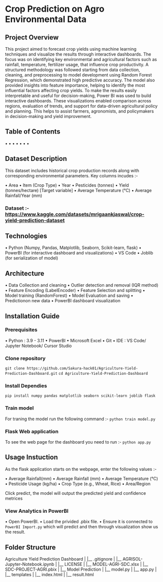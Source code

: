 # Crop Prediction on Agro Environmental Data


## Project Overview

This project aimed to forecast crop yields using machine learning techniques and visualize the results through interactive dashboards. The focus was on identifying key environmental and agricultural factors such as rainfall, temperature, fertilizer usage, that influence crop productivity. A structured methodology was followed starting from data collection, cleaning, and preprocessing to model development using Random Forest Regression, which demonstrated high predictive accuracy. The model also provided insights into feature importance, helping to identify the most influential factors affecting crop yields. To make the results easily interpretable and useful for decision-making, Power BI was used to build interactive dashboards. These visualizations enabled comparison across regions, evaluation of trends, and support for data-driven agricultural policy and planning.
This helps to assist farmers, agronomists, and policymakers in decision-making and yield improvement.


## Table of Contents

•
•
•
•
•
•
•


## Dataset Description

This dataset includes historical crop production records along with corresponding environmental parameters. Key columns incudes :-

• Area
• Item (Crop Type)
• Year
• Pesticides (tonnes)
• Yield (tonnes/hectare) [Target variable]
• Average Temperature (°C)
• Average Rainfall/Year (mm)

### Dataset :- https://www.kaggle.com/datasets/mrigaankjaswal/crop-yield-prediction-dataset


## Technologies

• Python (Numpy, Pandas, Matplotlib, Seaborn, Scikit-learn, flask)
• PowerBI (for interactive dashboard and visualizations)
• VS Code
• Joblib (for serialization of model)


## Architecture

• Data Collection and cleaning
• Outlier detection and removal (IQR method)
• Feature Encoding (LabelEncoder)
• Feature Selection and splitting
• Model training (RandomForest)
• Model Evaluation and saving
• Predictionon new data
• PowerBI dashboard visualization


## Installation Guide

### Prerequisites 

• Python : 3.9 - 3.11
• PowerBI
• Microsoft Excel
• Git
• IDE : VS Code/ Jupyter Notebook/ Cursor Studio

### Clone repository

`git clone https://github.com/Sakura-hack01/Agriculture-Yield-Prediction-Dashboard.git`
`cd Agriculture-Yield-Prediction-Dashboard`

### Install Dependies

`pip install numpy pandas matplotlib seaborn scikit-learn joblib flask`

### Train model

For traning the model run the following command :-
`python train model.py`

### Flask Web application

To see the web page for the dashboard you need to run :-
`python app.py`


## Usage Instuction

As the flask application starts on the webpage, enter the following values :-

• Average Rainfall(mm)
• Average Rainfall (mm)
• Average Temperature (°C)
• Pesticide Usage (kg/ha)
• Crop Type (e.g., Wheat, Rice)
• Area/Region

Click predict, the model will output the predicted yield and confidence metrices

### View Analytics in PowerBI

• Open PowerBI.
• Load the privided .pbix file.
• Ensure it is connected to `PowerBI Import.py` which will predict and then through visualization show us the result.


## Folder Structure

Agriculture Yield Prediction Dashboard
|
|__ .gitignore
|
|__ AGRISOL-Jupyter-Notebook.ipynb
|
|__ LICENSE
|
|__ MODEL-AGRI-SDC.xlsx
|
|__ SDC-PROJECT-AGRI.pbix
|
|__ Model Prediction
         |
         |__ model.py
         |
         |__ app.py
         |
         |__ templates
             |
             |__ index.html
             |
             |__ result.html


